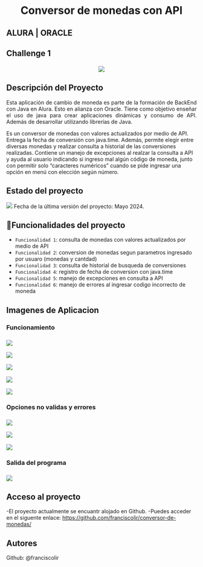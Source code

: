 <h1 align="center"> Conversor de monedas con API </h1>

<h2>ALURA | ORACLE<h2/>
Challenge 1

  <p align="center">
   <img src=https://github.com/franciscolir/conversor-de-monedas/assets/75907947/35cd9f7a-c51e-4861-a38d-cf4a53ae856e>
   </p>
   
## Descripción del Proyecto

<p align="justify">
Esta aplicación de cambio de moneda es parte de la formación de BackEnd con Java en Alura. Esto en alianza con Oracle.
Tiene como objetivo enseñar el uso de java para crear aplicaciones dinámicas y consumo de API. Además de desarrollar utilizando librerías de Java.

Es un conversor de monedas con valores actualizados por medio de API. Entrega la fecha de conversión con java.time. Además, permite elegir entre diversas monedas y realizar consulta a historial de las conversiones realizadas.
Contiene un manejo de excepciones al realzar la consulta a API y ayuda al usuario indicando si ingreso mal algún código de moneda, junto con permitir solo “caracteres numéricos” cuando se pide ingresar una opción en menú con elección según número.

   </p>
   
## Estado del proyecto
   <p align="left">
   <img src="https://img.shields.io/badge/STATUS-TESTING-green">
   Fecha de la última versión del proyecto: Mayo 2024.
   </p>
   
## :hammer:Funcionalidades del proyecto

- `Funcionalidad 1`: consulta de monedas con valores actualizados  por medio de API
- `Funcionalidad 2`: conversion de monedas segun parametros ingresado por usuaro (monedas y cantdad)
- `Funcionalidad 3`: consulta de historial de busqueda de conversiones
- `Funcionalidad 4`: registro de fecha de conversion con java.time
- `Funcionalidad 5`: manejo de excepciones en consulta a API
- `Funcionalidad 6`: manejo de errores al ingresar codigo incorrecto de moneda



## Imagenes de Aplicacion
<h3>Funcionamiento<h3/>
  <p align="left">
   <img src=https://github.com/franciscolir/conversor-de-monedas/assets/75907947/c4565f04-3ec6-49ea-ba5b-9a2f7cac5ce6>
   </p>
   
   <p align="left">
   <img src=https://github.com/franciscolir/conversor-de-monedas/assets/75907947/4c6bf245-8742-4c02-9cc1-2e8e19d14d9c>
   </p>
   
   <p align="left">
   <img src=https://github.com/franciscolir/conversor-de-monedas/assets/75907947/829650d8-e467-453f-8a48-7a4693384917>
     </p>
     <p align="left">
   <img src=https://github.com/franciscolir/conversor-de-monedas/assets/75907947/0943d725-b75b-456e-bdc5-b49ba9916499>
     </p>
     <p align="left">
   <img src=https://github.com/franciscolir/conversor-de-monedas/assets/75907947/249ec2ef-c881-4cf6-8ac1-1b9dbfc6df6d>
     </p>
     <h3>Opciones no validas y errores<h3/>
     <p align="left">
   <img src=https://github.com/franciscolir/conversor-de-monedas/assets/75907947/05fa121f-faca-477b-b403-2d63040ab548>
     </p>
     <p align="left">
   <img src=https://github.com/franciscolir/conversor-de-monedas/assets/75907947/2f4e82ab-20ae-472e-94cf-452e330a7bb1>
     </p>
  <p align="left">
   <img src=https://github.com/franciscolir/conversor-de-monedas/assets/75907947/f5b12c5c-9060-4daa-9fbd-32215de2ffbd>
     </p>
      <h3>Salida del programa<h3/> 
     <p align="left">
   <img src=https://github.com/franciscolir/conversor-de-monedas/assets/75907947/2b7d005e-305e-44a6-aa1a-07c818a95d53>
     </p>
        
## Acceso al proyecto
-El proyecto actualmente se encuantr alojado en Github. 
-Puedes acceder en el siguente enlace: https://github.com/franciscolir/conversor-de-monedas/

## Autores

Github: @franciscolir
